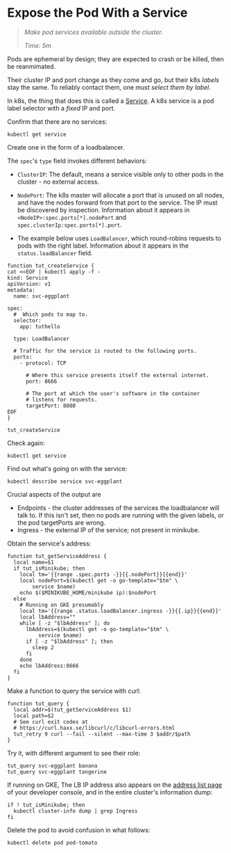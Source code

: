 # Expose the Pod With a Service

> _Make pod services available outside the cluster._
>
> _Time: 5m_

Pods are ephemeral by design; they are expected to
crash or be killed, then be reanmimated.

Their cluster IP and port change as they come and go,
but their k8s _labels_ stay the same.  To reliably
contact them, one must _select them by label_.

In k8s, the thing that does this is called a [Service].
A k8s service is a pod label selector with a _fixed_ IP
and port.

[Service]: https://kubernetes.io/docs/concepts/services-networking/service

Confirm that there are no services:

<!-- @getService @test -->
```
kubectl get service
```

Create one in the form of a loadbalancer.

The `spec`'s `type` field invokes different
behaviors:

* `ClusterIP`: The default, means a service
  visible only to other pods in the cluster - no
  external access.

* `NodePort`: The k8s master will allocate a port that
  is unused on all nodes, and have the nodes forward
  from that port to the service.  The IP must be
  discovered by inspection.  Information about it
  appears in `<NodeIP>:spec.ports[*].nodePort` and
  `spec.clusterIp:spec.ports[*].port`.

* The example below uses `LoadBalancer`, which
  round-robins requests to pods with the right label.
  Information about it appears in the
  `status.loadBalancer` field.

<!-- @funcCreateService @env @test -->
```
function tut_createService {
cat <<EOF | kubectl apply -f -
kind: Service
apiVersion: v1
metadata:
  name: svc-eggplant

spec:
  #  Which pods to map to.
  selector:
    app: tuthello

  type: LoadBalancer

  # Traffic for the service is routed to the following ports.
  ports:
    - protocol: TCP

      # Where this service presents itself the external internet.
      port: 8666

      # The port at which the user's software in the container
      # listens for requests.
      targetPort: 8080
EOF
}
```

<!-- @createService @test -->
```
tut_createService
```

Check again:

<!-- @getService @test -->
```
kubectl get service
```

Find out what's going on with the service:


<!-- @describeService @test -->
```
kubectl describe service svc-eggplant
```

Crucial aspects of the output are

* Endpoints - the cluster addresses of the services the
  loadbalancer will talk to.  If this isn't set, then
  no pods are running with the given labels, or the
  pod targetPorts are wrong.
* Ingress - the external IP of the service;
  not present in minikube.

Obtain the service's address:

<!-- @funcGetAddress @env @test -->
```
function tut_getServiceAddress {
  local name=$1
  if tut_isMinikube; then
    local tm='{{range .spec.ports -}}{{.nodePort}}{{end}}'
    local nodePort=$(kubectl get -o go-template="$tm" \
        service $name)
    echo $($MINIKUBE_HOME/minikube ip):$nodePort
  else
    # Running on GKE presumably
    local tm='{{range .status.loadBalancer.ingress -}}{{.ip}}{{end}}'
    local lbAddress=""
    while [ -z "$lbAddress" ]; do
      lbAddress=$(kubectl get -o go-template="$tm" \
          service $name)
      if [ -z "$lbAddress" ]; then
        sleep 2
      fi
    done
    echo lbAddress:8666
  fi
}
```

Make a function to query the service with curl:

<!-- @funcQueryServer @env @test -->
```
function tut_query {
  local addr=$(tut_getServiceAddress $1)
  local path=$2
  # See curl exit codes at
  # https://curl.haxx.se/libcurl/c/libcurl-errors.html
  tut_retry 9 curl --fail --silent --max-time 3 $addr/$path
}
```

Try it, with different argument to see their role:

<!-- @queryService @test -->
```
tut_query svc-eggplant banana
tut_query svc-eggplant tangerine
```

If running on GKE, The LB IP address also appears on the
[address list page](https://console.cloud.google.com/networking/addresses/list)
of your developer console, and in the entire cluster's
information dump:

<!-- @dumpClusterInfo -->
```
if ! tut_isMinikube; then
  kubectl cluster-info dump | grep Ingress
fi
```

Delete the pod to avoid confusion in what follows:

<!-- @deletePod @test -->
```
kubectl delete pod pod-tomato
```
